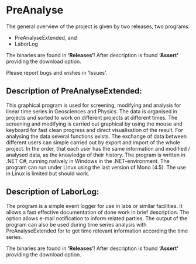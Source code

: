 # PreAnalyse

The general overview of the project is given by two releases, two programs:
- PreAnalyseExtended, and
- LaborLog

The binaries are found in **‘Releases’**! After description is found **‘Assert’** providing the download option.

Please report bugs and wishes in 'Issues'.

Description of PreAnalyseExtended:
------------------------------------------------
This graphical program is used for screening, modifying and analysis for linear time series in Geosciences and Physics. The data is organised in projects and sorted to work on different projects at different times. The screening and modifying is carried out graphical by using the mouse and keyboard for fast clean progress and direct visualisation of the result. For analysing the data several functions exists. The exchange of data between different users can simple carried out by export and import of the whole project. In the order, that each user has the same information and modified / analysed data, as the knowledge of their history.
The program is written in .NET C#, running natively in Windows in the .NET-environment. The program can run under Linux using the last version of Mono (4.5). The use in Linux is limited but should work.


Description of LaborLog:
---------------------------------
The program is a simple event logger for use in labs or similar facilities. It allows a fast effective documentation of done work in brief description. The option allows e-mail notification to inform related parties. 
The output of the program can also be used during time series analysis with PreAnalyseExtended for to get time relevant information according the time series.

The binaries are found in **‘Releases’**! After description is found **‘Assert’** providing the download option.
